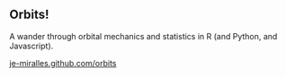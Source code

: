 ## Orbits!

A wander through orbital mechanics and statistics in R (and Python, and Javascript).

[je-miralles.github.com/orbits](https://je-miralles.github.io/orbits/)
